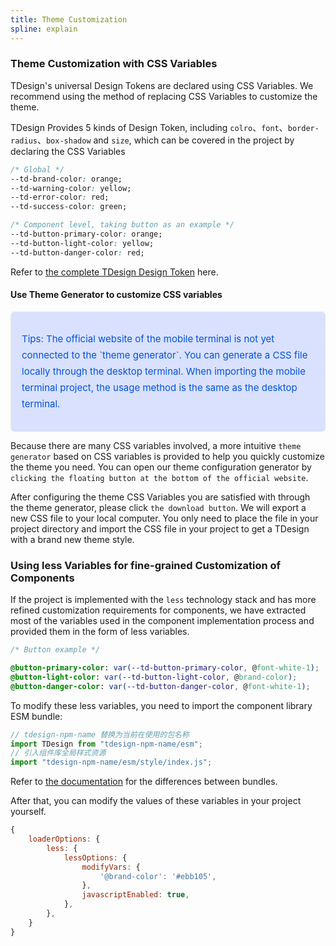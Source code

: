 ```yaml
---
title: Theme Customization
spline: explain
---
```


### Theme Customization with CSS Variables

TDesign's universal Design Tokens are declared using CSS Variables. We recommend using the method of replacing CSS Variables to customize the theme.

TDesign Provides 5 kinds of Design Token, including `colro`、`font`、`border-radius`、`box-shadow` and `size`, which can be covered in the project by declaring the CSS Variables

```CSS
/* Global */
--td-brand-color: orange;
--td-warning-color: yellow;
--td-error-color: red;
--td-success-color: green;

/* Component level, taking button as an example */
--td-button-primary-color: orange;
--td-button-light-color: yellow;
--td-button-danger-color: red;
```

Refer to [the complete TDesign Design Token](https://github.com/Tencent/tdesign-common/blob/develop/style/mobile/theme) here.

#### Use Theme Generator to customize CSS variables

<blockquote style="background-color: #d9e1ff; font-size: 15px; line-height: 26px;margin: 16px 0 0;padding: 16px; border-radius: 6px; color: #0052d9" >
<p>Tips: The official website of the mobile terminal is not yet connected to the `theme generator`. You can generate a CSS file locally through the desktop terminal. When importing the mobile terminal project, the usage method is the same as the desktop terminal.</p>
</blockquote>

Because there are many CSS variables involved, a more intuitive `theme generator` based on CSS variables is provided to help you quickly customize the theme you need. You can open our theme configuration generator by `clicking the floating button at the bottom of the official website`.

After configuring the theme CSS Variables you are satisfied with through the theme generator, please click `the download button`. We will export a new CSS file to your local computer. You only need to place the file in your project directory and import the CSS file in your project to get a TDesign with a brand new theme style.

### Using less Variables for fine-grained Customization of Components

If the project is implemented with the `less` technology stack and has more refined customization requirements for components, we have extracted most of the variables used in the component implementation process and provided them in the form of less variables.

```CSS
/* Button example */

@button-primary-color: var(--td-button-primary-color, @font-white-1);
@button-light-color: var(--td-button-light-color, @brand-color);
@button-danger-color: var(--td-button-danger-color, @font-white-1);

```

To modify these less variables, you need to import the component library ESM bundle:

```js
// tdesign-npm-name 替换为当前在使用的包名称
import TDesign from "tdesign-npm-name/esm";
// 引入组件库全局样式资源
import "tdesign-npm-name/esm/style/index.js";
```

Refer to [the documentation](https://github.com/Tencent/tdesign-common/blob/develop/develop-install.en-US.md) for the differences between bundles.

After that, you can modify the values of these variables in your project yourself.

```js
{
    loaderOptions: {
        less: {
            lessOptions: {
                modifyVars: {
                    '@brand-color': '#ebb105',
                },
                javascriptEnabled: true,
            },
        },
    }
}
```
